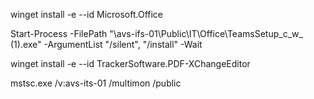 winget install -e --id Microsoft.Office

Start-Process -FilePath "\\avs-ifs-01\Public\IT\Office\TeamsSetup_c_w_ (1).exe" -ArgumentList "/silent", "/install" -Wait

winget install -e --id TrackerSoftware.PDF-XChangeEditor

mstsc.exe /v:avs-its-01 /multimon /public
